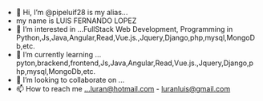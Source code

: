- 👋 Hi, I’m @pipeluif28 is my alias...
- my name is LUIS FERNANDO LOPEZ
- 👀 I’m interested in ...FullStack Web Development, Programming in Python,Js,Java,Angular,Read,Vue.js.,Jquery,Django,php,mysql,MongoDb,etc.
- 🌱 I’m currently learning ... pyton,brackend,frontend,Js,Java,Angular,Read,Vue.js.,Jquery,Django,php,mysql,MongoDb,etc.
- 💞️ I’m looking to collaborate on ...
- 📫 How to reach me ...luran@hotmail.com - luranluis@gmail.com

<!---
pipeluif28/pipeluif28 is a ✨ special ✨ repository because its `README.md` (this file) appears on your GitHub profile.
You can click the Preview link to take a look at your changes.
--->
